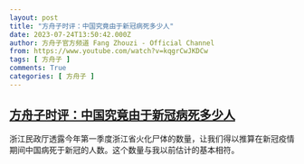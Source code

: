 ```yaml
---
layout: post
title: "方舟子时评：中国究竟由于新冠病死多少人"
date: 2023-07-24T13:50:42.000Z
author: 方舟子官方频道 Fang Zhouzi - Official Channel
from: https://www.youtube.com/watch?v=kqgrCwJKDCw
tags: [ 方舟子 ]
comments: True
categories: [ 方舟子 ]
---
```

<!--1690206642000-->
[方舟子时评：中国究竟由于新冠病死多少人](https://www.youtube.com/watch?v=kqgrCwJKDCw)
------

<div>
浙江民政厅透露今年第一季度浙江省火化尸体的数量，让我们得以推算在新冠疫情期间中国病死于新冠的人数。这个数量与我以前估计的基本相符。
</div>
